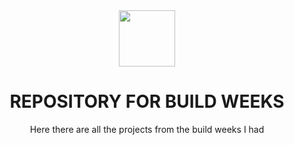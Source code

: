  <div align = "center">
<img src="https://github.com/Elekekic/EPICODE-BW-PROJECTS/assets/157897660/b01f8857-3bad-403b-95dc-626cc1fb0215" width="90px">
<h1> REPOSITORY FOR BUILD WEEKS </h1> 
 </div>

 <div align = "center">
   Here there are all the projects from the build weeks I had
 </div>

